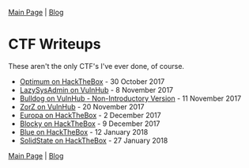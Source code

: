 [Main Page](../index.md) | [Blog](https://github.com/berzerk0/GitPage/wiki/Post-Listing) <br>

# CTF Writeups

These aren't the only CTF's I've ever done, of course.

* [Optimum on HackTheBox](Optimum-HTB.md) - 30 October 2017
* [LazySysAdmin on VulnHub](LazySysAdmin-VulnHub.md) - 8  November 2017
* [Bulldog on VulnHub - Non-Introductory Version](Bulldog-Vulnhub-NonIntro.md) - 11 November 2017
* [ZorZ on VulnHub](ZorZ-Vulnhub.md) - 20 November 2017
* [Europa on HackTheBox](Europa-HTB.md) - 2 December 2017
* [Blocky on HackTheBox](Blocky-HTB.md) - 9 December 2017
* [Blue on HackTheBox](Blue-HTB.md) - 12 January 2018
* [SolidState on HackTheBox](SolidState-HTB) - 27 January 2018



[Main Page](../index.md) | [Blog](https://github.com/berzerk0/GitPage/wiki/Post-Listing) <br>
